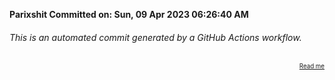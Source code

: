 **Parixshit Committed on: Sun, 09 Apr 2023 06:26:40 AM** <!-- 59cc1e42-7f6e-4574-a84b-723bdec2842f -->

###### This is an automated commit generated by a GitHub Actions workflow.

<div align="right"><sub><sup><a href="https://github.com/Parixshit/AutoCommit.git">Read me</a></sup></sub></div>
